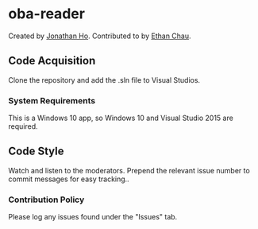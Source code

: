 # oba-reader
Created by <a href="https://github.com/jonafanho">Jonathan Ho</a>.  Contributed to by <a href="http://ethch18.github.io">Ethan Chau</a>.

## Code Acquisition
Clone the repository and add the .sln file to Visual Studios.

### System Requirements
This is a Windows 10 app, so Windows 10 and Visual Studio 2015 are required.

## Code Style
Watch and listen to the moderators.  Prepend the relevant issue number to commit messages for easy tracking..

### Contribution Policy
Please log any issues found under the "Issues" tab.
